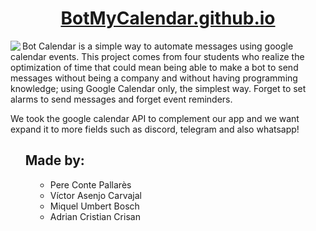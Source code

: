 <a href="https://botmycalendar.github.io/"> <h1 align="center"> BotMyCalendar.github.io</h1> </a>

<p><img src="https://user-images.githubusercontent.com/56587858/118353302-eef09280-b565-11eb-8fe9-281f8de6ca72.gif" align="left">Bot Calendar is a simple way to automate messages using google calendar events. This project comes from four students who realize the optimization of time that could mean being able to make a bot to send messages without being a company and  without having programming knowledge; using Google Calendar only, the simplest way. Forget to set alarms to send messages and forget event reminders.</p>

We took the google calendar API to complement our app and we want expand it to more fields such as discord, telegram and also whatsapp!


<ul>
<h2>Made by:</h2>
<dd><li type="circle">Pere Conte Pallarès</li></dd>
<dd><li type="circle">Víctor Asenjo Carvajal</li></dd>
<dd><li type="circle">Miquel Umbert Bosch</li></dd>
<dd><li type="circle">Adrian Cristian Crisan</li></dd>
</ul>
